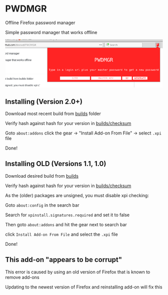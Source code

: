 # PWDMGR
Offline Firefox password manager

Simple password manager that works offline

![PWDMGR Add-on](img/eg.png)

## Installing (Version 2.0+)

Download most recent build from [builds](builds/) folder

Verify hash against hash for your version in [builds/checksum](builds/checksum)

Goto `about:addons` click the gear -> "Install Add-on From File" -> select `.xpi` file

Done!

## Installing OLD (Versions 1.1, 1.0)

Download desired build from [builds](builds/)

Verify hash against hash for your version in [builds/checksum](builds/checksum)

As the (older) packages are unsigned, you must disable xpi checking:

Goto `about:config` in the search bar

Search for `xpinstall.signatures.required` and set it to false

Then goto `about:addons` and hit the gear next to search bar

click `Install Add-on From File` and select the `.xpi` file

Done!

## This add-on "appears to be corrupt"

This error is caused by using an old version of Firefox that is known to remove add-ons

Updating to the newest version of Firefox and reinstalling add-on will fix this